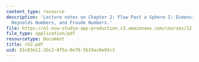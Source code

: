 ```yaml
---
content_type: resource
description: 'Lecture notes on Chapter 2: Flow Past a Sphere I: Dimensional Analysis,
  Reynolds Numbers, and Froude Numbers.'
file: https://ol-ocw-studio-app-production.s3.amazonaws.com/courses/12-090-introduction-to-fluid-motions-sediment-transport-and-current-generated-sedimentary-structures-fall-2006/81c03e112bc28f5a0e765b19ac0e03c3_ch2.pdf
file_type: application/pdf
resourcetype: Document
title: ch2.pdf
uid: 81c03e11-2bc2-8f5a-0e76-5b19ac0e03c3
---
```

